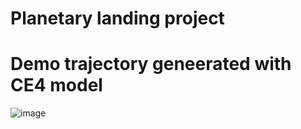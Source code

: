 # Planetary landing project

# Demo trajectory geneerated with CE4 model
![image](https://github.com/yuntianli91/planetary-landing/tree/master/doc/traj.gif)
